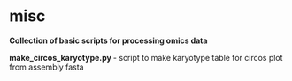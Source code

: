 # misc

<b> Collection of basic scripts for processing omics data </b>


<b> make_circos_karyotype.py </b> - script to make karyotype table for circos plot from assembly fasta
